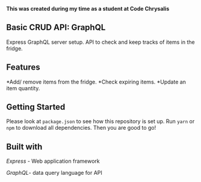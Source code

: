 **This was created during my time as a student at Code Chrysalis**

## Basic CRUD API: GraphQL
Express GraphQL server setup. API to check and keep tracks of items in the fridge. 

## Features
*Add/ remove items from the fridge.
*Check expiring items.
*Update an item quantity.

## Getting Started
Please look at `package.json` to see how this repository is set up.
Run `yarn` or `npm` to download all dependencies.
Then you are good to go!

## Built with
*Express* - Web application framework

*GraphQL*- data query language for API
